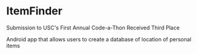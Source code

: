 ItemFinder
=========

Submission to USC's First Annual Code-a-Thon
Received Third Place

Android app that allows users to create a database of location of personal items
